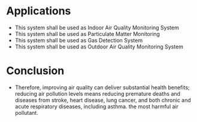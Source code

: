 # Applications
- This system shall be used as Indoor Air Quality Monitoring System
- This system shall be used as Particulate Matter Monitoring
- This system shall be used as Gas Detection System
- This system shall be used as Outdoor Air Quality Monitoring System
# Conclusion
- Therefore, improving air quality can deliver substantial health benefits; reducing air pollution levels means reducing premature deaths and diseases from stroke, heart disease, lung cancer, and both chronic and acute respiratory diseases, including asthma. the most harmful air pollutant.
